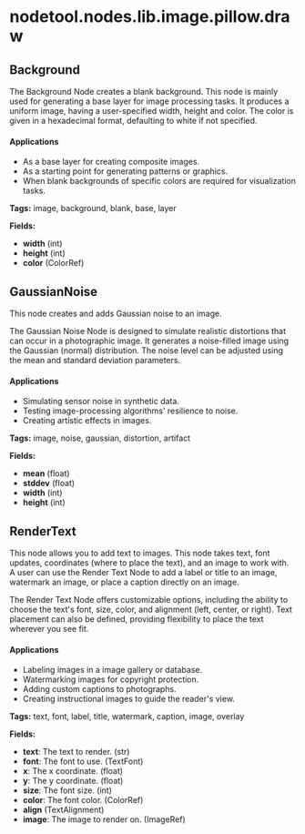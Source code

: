 # nodetool.nodes.lib.image.pillow.draw

## Background

The Background Node creates a blank background.
This node is mainly used for generating a base layer for image processing tasks. It produces a uniform image, having a user-specified width, height and color. The color is given in a hexadecimal format, defaulting to white if not specified.

#### Applications
- As a base layer for creating composite images.
- As a starting point for generating patterns or graphics.
- When blank backgrounds of specific colors are required for visualization tasks.

**Tags:** image, background, blank, base, layer

**Fields:**
- **width** (int)
- **height** (int)
- **color** (ColorRef)


## GaussianNoise

This node creates and adds Gaussian noise to an image.

The Gaussian Noise Node is designed to simulate realistic distortions that can occur in a photographic image. It generates a noise-filled image using the Gaussian (normal) distribution. The noise level can be adjusted using the mean and standard deviation parameters.

#### Applications
- Simulating sensor noise in synthetic data.
- Testing image-processing algorithms' resilience to noise.
- Creating artistic effects in images.

**Tags:** image, noise, gaussian, distortion, artifact

**Fields:**
- **mean** (float)
- **stddev** (float)
- **width** (int)
- **height** (int)


## RenderText

This node allows you to add text to images.
This node takes text, font updates, coordinates (where to place the text), and an image to work with. A user can use the Render Text Node to add a label or title to an image, watermark an image, or place a caption directly on an image.

The Render Text Node offers customizable options, including the ability to choose the text's font, size, color, and alignment (left, center, or right). Text placement can also be defined, providing flexibility to place the text wherever you see fit.

#### Applications
- Labeling images in a image gallery or database.
- Watermarking images for copyright protection.
- Adding custom captions to photographs.
- Creating instructional images to guide the reader's view.

**Tags:** text, font, label, title, watermark, caption, image, overlay

**Fields:**
- **text**: The text to render. (str)
- **font**: The font to use. (TextFont)
- **x**: The x coordinate. (float)
- **y**: The y coordinate. (float)
- **size**: The font size. (int)
- **color**: The font color. (ColorRef)
- **align** (TextAlignment)
- **image**: The image to render on. (ImageRef)



